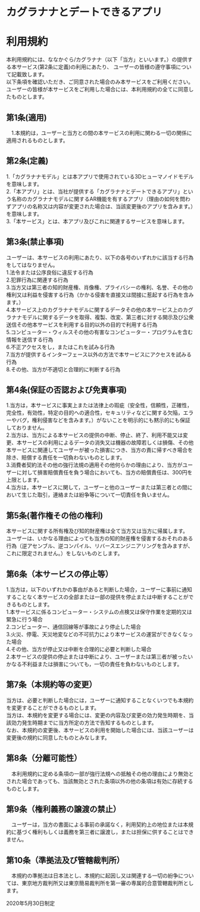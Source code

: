 # カグラナナとデートできるアプリ  
# 利用規約
 
 本利用規約には、ななかぐら/カグラナナ（以下「当方」といいます。）の提供する本サービス(第2条に定義)の利用にあたり、 ユーザーの皆様の遵守事項について記載致します。  
以下条項を確認いただき、ご同意された場合のみ本サービスをご利用ください。  
ユーザーの皆様が本サービスをご利用した場合には、本利用規約の全てに同意したものとします。
  
## 第1条(適用)
 　1.本規約は，ユーザーと当方との間の本サービスの利用に関わる一切の関係に適用されるものとします。
 
## 第2条(定義)
   1.「カグラナナモデル」とは本アプリで使用されている3Dヒューマノイドモデルを意味します。  
   2.「本アプリ」とは、当社が提供する「カグラナナとデートできるアプリ」という名称のカグラナナモデルに関するAR機能を有するアプリ（理由の如何を問わずアプリの名称又は内容が変更された場合は、当該変更後のアプリを含みます。）を意味します。  
   3.「本サービス」とは、本アプリ及びこれに関連するサービスを意味します。  
   
## 第3条(禁止事項)
   ユーザーは、本サービスの利用にあたり、以下の各号のいずれかに該当する行為をしてはなりません。  
     1.法令または公序良俗に違反する行為  
     2.犯罪行為に関連する行為  
     3.当方又は第三者の知的財産権、肖像権、プライバシーの権利、名誉、その他の権利又は利益を侵害する行為（かかる侵害を直接又は間接に惹起する行為を含みます。）  
     4.本サービス上のカグラナナモデルに関するデータその他の本サービス上のカグラナナモデルに関するデータを取得、複製、改変、第三者に対する開示及び公衆送信その他本サービスを利用する目的以外の目的で利用する行為  
     5.コンピューター・ウィルスその他の有害なコンピューター・プログラムを含む情報を送信する行為  
     6.不正アクセスをし，またはこれを試みる行為  
     7.当方が提供するインターフェース以外の方法で本サービスにアクセスを試みる行為  
     8.その他、当方が不適切と合理的に判断する行為  
    
## 第4条(保証の否認および免責事項)
   1.当方は，本サービスに事実上または法律上の瑕疵（安全性，信頼性，正確性，完全性，有効性，特定の目的への適合性，セキュリティなどに関する欠陥，エラーやバグ，権利侵害などを含みます。）がないことを明示的にも黙示的にも保証しておりません。  
   2.当方は、当方による本サービスの提供の中断、停止、終了、利用不能又は変更、本サービスの利用によるデータの消失又は機器の故障若しくは損傷、その他本サービスに関連してユーザーが被った損害につき、当方の責に帰すべき場合を除き、賠償する責任を一切負わないものとします。  
   3.消費者契約法その他の強行法規の適用その他何らかの理由により、当方がユーザーに対して損害賠償責任を負う場合においても、当方の賠償責任は、300円を上限とします。  
   4.当方は，本サービスに関して，ユーザーと他のユーザーまたは第三者との間において生じた取引，連絡または紛争等について一切責任を負いません。  
       
## 第5条(著作権その他の権利)
   本サービスに関する所有権及び知的財産権は全て当方又は当方に帰属します。  
   ユーザーは、いかなる理由によっても当方の知的財産権を侵害するおそれのある行為（逆アセンブル、逆コンパイル、リバースエンジニアリングを含みますが、これに限定されません。）をしないものとします。  
     
## 第6条（本サービスの停止等）
  1.当方は，以下のいずれかの事由があると判断した場合，ユーザーに事前に通知することなく本サービスの全部または一部の提供を停止または中断することができるものとします。  
    1.本サービスに係るコンピューター・システムの点検又は保守作業を定期的又は緊急に行う場合    
    2.コンピューター、通信回線等が事故により停止した場合  
    3.火災、停電、天災地変などの不可抗力により本サービスの運営ができなくなった場合  
    4.その他、当方が停止又は中断を合理的に必要と判断した場合  
  2.本サービスの提供の停止または中断により、ユーザーまたは第三者が被ったいかなる不利益または損害についても，一切の責任を負わないものとします。    
 
## 第7条（本規約等の変更）
  当方は、必要と判断した場合には，ユーザーに通知することなくいつでも本規約を変更することができるものとします。  
  当方は、本規約を変更する場合には、変更の内容及び変更の効力発生時期を、当該効力発生時期までに当方所定の方法で告知するものとします。  
  なお、本規約の変更後、本サービスの利用を開始した場合には、当該ユーザーは変更後の規約に同意したものとみなします。  
  
## 第8条（分離可能性）
 　本利用規約に定める条項の一部が強行法規への抵触その他の理由により無効とされた場合であっても、当該無効とされた条項以外の他の条項は有効に存続するものとします。  
 
## 第9条（権利義務の譲渡の禁止）
 　ユーザーは，当方の書面による事前の承諾なく，利用契約上の地位または本規約に基づく権利もしくは義務を第三者に譲渡し，または担保に供することはできません。  
 
## 第10条（準拠法及び管轄裁判所）
 　本規約の準拠法は日本法とし、本規約に起因し又は関連する一切の紛争については、東京地方裁判所又は東京簡易裁判所を第一審の専属的合意管轄裁判所とします。  
    
    
 2020年5月30日制定
  


